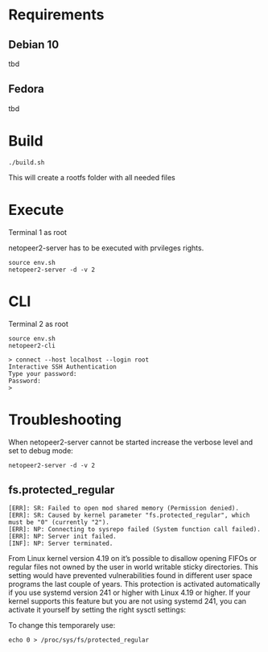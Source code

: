 # Requirements

## Debian 10
tbd

## Fedora
tbd

# Build

```
./build.sh
```

This will create a rootfs folder with all needed files

# Execute

Terminal 1 as root

netopeer2-server has to be executed with prvileges rights.
```
source env.sh
netopeer2-server -d -v 2
```

# CLI

Terminal 2 as root
```
source env.sh
netopeer2-cli
```

```
> connect --host localhost --login root
Interactive SSH Authentication
Type your password:
Password:
>
```


# Troubleshooting

When netopeer2-server cannot be started increase the verbose level and set to debug mode:

```
netopeer2-server -d -v 2
```

## fs.protected_regular


```
[ERR]: SR: Failed to open mod shared memory (Permission denied).
[ERR]: SR: Caused by kernel parameter "fs.protected_regular", which must be "0" (currently "2").
[ERR]: NP: Connecting to sysrepo failed (System function call failed).
[ERR]: NP: Server init failed.
[INF]: NP: Server terminated.
```

From Linux kernel version 4.19 on it’s possible to disallow opening FIFOs or
regular files not owned by the user in world writable sticky directories.
This setting would have prevented vulnerabilities found in different user
space programs the last couple of years. This protection is activated
automatically if you use systemd version 241 or higher with Linux 4.19
or higher. If your kernel supports this feature but you are not using
systemd 241, you can activate it yourself by setting the right sysctl settings:

To change this temporarely use:

```
echo 0 > /proc/sys/fs/protected_regular
```
